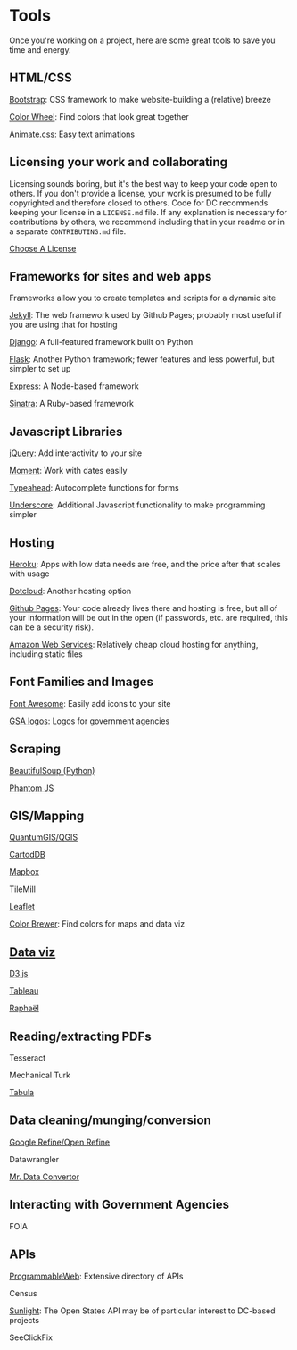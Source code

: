 # Tools

Once you're working on a project, here are some great tools to save
you time and energy.

## HTML/CSS

[Bootstrap](http://getbootstrap.com/): CSS framework to make
website-building a (relative) breeze

[Color Wheel](https://kuler.adobe.com/create/color-wheel/): Find
colors that look great together

[Animate.css](http://daneden.github.io/animate.css/): Easy text
animations

## Licensing your work and collaborating

Licensing sounds boring, but it's the best way to keep your code open
to others. If you don't provide a license, your work is presumed to be
fully copyrighted and therefore closed to others. Code for DC
recommends keeping your license in a `LICENSE.md` file. If any
explanation is necessary for contributions by others, we recommend
including that in your readme or in a separate `CONTRIBUTING.md` file.

[Choose A License](http://choosealicense.com/)

## Frameworks for sites and web apps

Frameworks allow you to create templates and scripts for a dynamic
site

[Jekyll](http://jekyllrb.com/): The web framework used by Github
Pages; probably most useful if you are using that for hosting

[Django](https://www.djangoproject.com/): A full-featured framework
built on Python

[Flask](http://flask.pocoo.org/): Another Python framework; fewer
features and less powerful, but simpler to set up

[Express](http://expressjs.com/guide.html): A Node-based framework

[Sinatra](http://www.sinatrarb.com/): A Ruby-based framework

## Javascript Libraries

[jQuery](https://jquery.com/): Add interactivity to your site

[Moment](http://momentjs.com/): Work with dates easily

[Typeahead](https://twitter.github.io/typeahead.js/): Autocomplete
functions for forms

[Underscore](http://underscorejs.org/): Additional Javascript
functionality to make programming simpler

## Hosting

[Heroku](https://www.heroku.com/): Apps with low data needs are free,
and the price after that scales with usage

[Dotcloud](https://www.dotcloud.com/): Another hosting option

[Github Pages](https://pages.github.com/): Your code already lives
there and hosting is free, but all of your information will be out in
the open (if passwords, etc. are required, this can be a security
risk).

[Amazon Web Services](https://aws.amazon.com/): Relatively cheap cloud
hosting for anything, including static files

## Font Families and Images

[Font Awesome](https://fortawesome.github.io/Font-Awesome/): Easily
add icons to your site

[GSA logos](https://github.com/GSA/logo): Logos for government agencies

## Scraping

[BeautifulSoup (Python)](http://www.crummy.com/software/BeautifulSoup/bs4/doc/)

[Phantom JS](http://phantomjs.org/)

## GIS/Mapping

[QuantumGIS/QGIS](http://qgis.org/en/site/)

[CartodDB](http://cartodb.com)

[Mapbox](https://www.mapbox.com)

TileMill

[Leaflet](http://leafletjs.com/)

[Color Brewer](http://colorbrewer2.org/): Find colors for maps and
data viz

## [Data viz](http://selection.datavisualization.ch/)

[D3.js](http://d3js.org/)

[Tableau](http://www.tableausoftware.com/)

[Rapha&euml;l](http://raphaeljs.com/)

## Reading/extracting PDFs

Tesseract

Mechanical Turk

[Tabula](http://tabula.nerdpower.org/)

## Data cleaning/munging/conversion

[Google Refine/Open Refine](https://github.com/OpenRefine/OpenRefine)

Datawrangler

[Mr. Data Convertor](http://shancarter.github.io/mr-data-converter/)

## Interacting with Government Agencies

FOIA

## APIs

[ProgrammableWeb](http://www.programmableweb.com/category/all/apis):
Extensive directory of APIs

Census

[Sunlight](http://sunlightfoundation.com/api/): The Open States API
may be of particular interest to DC-based projects

SeeClickFix

